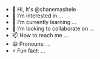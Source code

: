 - 👋 Hi, It's @shanemashele
- 👀 I’m interested in ...
- 🌱 I’m currently learning ...
- 💞️ I’m looking to collaborate on ...
- 📫 How to reach me ...
- 😄 Pronouns: ...
- ⚡ Fun fact: ...

<!---
shanemashele/shanemashele is a ✨ special ✨ repository because its `README.md` (this file) appears on your GitHub profile.
You can click the Preview link to take a look at your changes.
--->
